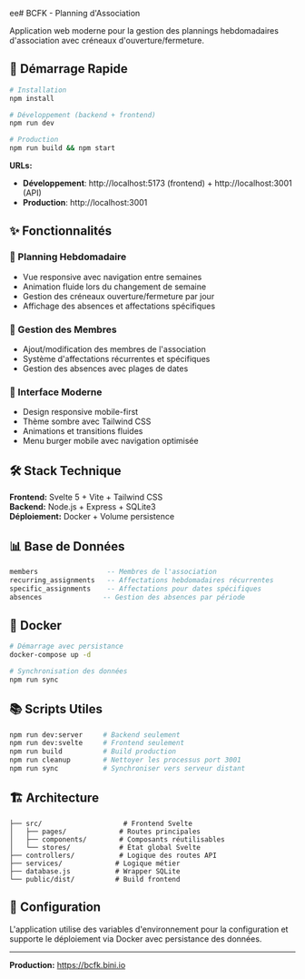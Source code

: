 ee# BCFK - Planning d'Association

Application web moderne pour la gestion des plannings hebdomadaires d'association avec créneaux d'ouverture/fermeture.

## 🚀 Démarrage Rapide

```bash
# Installation
npm install

# Développement (backend + frontend)
npm run dev

# Production
npm run build && npm start
```

**URLs:**
- **Développement**: http://localhost:5173 (frontend) + http://localhost:3001 (API)
- **Production**: http://localhost:3001

## ✨ Fonctionnalités

### 📅 Planning Hebdomadaire
- Vue responsive avec navigation entre semaines
- Animation fluide lors du changement de semaine
- Gestion des créneaux ouverture/fermeture par jour
- Affichage des absences et affectations spécifiques

### 👥 Gestion des Membres
- Ajout/modification des membres de l'association
- Système d'affectations récurrentes et spécifiques
- Gestion des absences avec plages de dates

### 📱 Interface Moderne
- Design responsive mobile-first
- Thème sombre avec Tailwind CSS
- Animations et transitions fluides
- Menu burger mobile avec navigation optimisée

## 🛠️ Stack Technique

**Frontend:** Svelte 5 + Vite + Tailwind CSS  
**Backend:** Node.js + Express + SQLite3  
**Déploiement:** Docker + Volume persistence

## 📊 Base de Données

```sql
members                 -- Membres de l'association
recurring_assignments   -- Affectations hebdomadaires récurrentes
specific_assignments    -- Affectations pour dates spécifiques
absences               -- Gestion des absences par période
```

## 🐳 Docker

```bash
# Démarrage avec persistance
docker-compose up -d

# Synchronisation des données
npm run sync
```

## 📚 Scripts Utiles

```bash
npm run dev:server     # Backend seulement
npm run dev:svelte     # Frontend seulement  
npm run build          # Build production
npm run cleanup        # Nettoyer les processus port 3001
npm run sync           # Synchroniser vers serveur distant
```

## 🏗️ Architecture

```
├── src/                    # Frontend Svelte
│   ├── pages/             # Routes principales
│   ├── components/        # Composants réutilisables
│   └── stores/            # État global Svelte
├── controllers/           # Logique des routes API
├── services/             # Logique métier
├── database.js           # Wrapper SQLite
└── public/dist/          # Build frontend
```

## 🔧 Configuration

L'application utilise des variables d'environnement pour la configuration et supporte le déploiement via Docker avec persistance des données.

---

**Production:** https://bcfk.bini.io